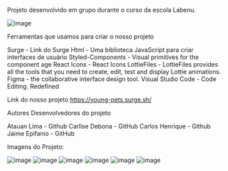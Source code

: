 Projeto desenvolvido em grupo durante o curso da escola Labenu.

![image](https://user-images.githubusercontent.com/93264333/159974126-7faab0a2-b982-4ee0-80e8-8a23c9b4185a.png)


Ferramentas que usamos para criar o nosso projeto

Surge - Link do Surge
Html - Uma biblioteca JavaScript para criar interfaces de usuário
Styled-Components - Visual primitives for the component age
React Icons - React Icons
LottieFiles - LottieFiles provides all the tools that you need to create, edit, test and display Lottie animations.
Figma - the collaborative interface design tool.
Visual Studio Code - Code Editing. Redefined


Link do nosso projeto https://young-pets.surge.sh/

Autores
Desenvolvedores do projeto

Atauan Lima - Github
Carlise Debona - GitHub
Carlos Henrique - Github
Jaime Epifanio - GitHub


Imagens do Projeto:

![image](https://user-images.githubusercontent.com/93264333/159974295-96126f19-7874-4fdc-8fab-830b90d9e1ea.png)
![image](https://user-images.githubusercontent.com/93264333/159974352-e1f5691e-1dd0-483a-8ac1-44feaa7f0a48.png)
![image](https://user-images.githubusercontent.com/93264333/159974431-5c125a3b-df5c-4b60-a5d5-2f6de86b952f.png)
![image](https://user-images.githubusercontent.com/93264333/159974486-efdcd80d-6507-4a52-a99e-ce6c2dbc3a20.png)
![image](https://user-images.githubusercontent.com/93264333/159974544-b9724d9a-8387-4d4e-9b09-9ec67d16c7d9.png)
![image](https://user-images.githubusercontent.com/93264333/159974583-5c4086cf-cc3e-4a5c-92df-8f5f5c619e0d.png)

